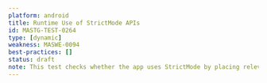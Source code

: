 ```yaml
---
platform: android
title: Runtime Use of StrictMode APIs
id: MASTG-TEST-0264
type: [dynamic]
weakness: MASWE-0094
best-practices: []
status: draft
note: This test checks whether the app uses StrictMode by placing relevant hooks to detect the use of StrictMode APIs, such as StrictMode.setVmPolicy and StrictMode.VmPolicy.Builder.penaltyLog().
---
```

